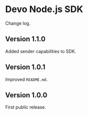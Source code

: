 # Devo Node.js SDK

Change log.

## Version 1.1.0

Added sender capabilities to SDK.

## Version 1.0.1

Improved `README.md`.

## Version 1.0.0

First public release.

